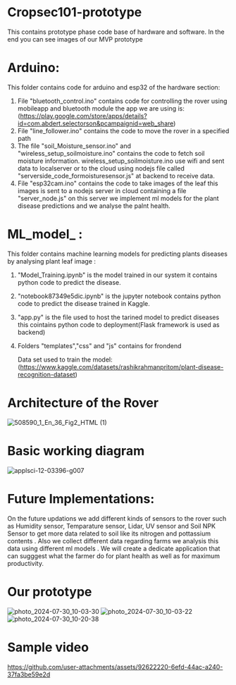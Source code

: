 # Cropsec101-prototype
This contains prototype phase code base of hardware and software.
In the end you can see images of our MVP prototype

# Arduino:
This folder contains code for arduino and esp32 of the hardware section:

1) File "bluetooth_control.ino" contains code for controlling the rover using
   mobileapp and bluetooth module the app we are using is:(https://play.google.com/store/apps/details?id=com.abdert.selectorson&pcampaignid=web_share)
2) File "line_follower.ino" contains the code to move the rover in a specified path
3) The file "soil_Moisture_sensor.ino" and "wireless_setup_soilmoisture.ino" contains the code to fetch soil moisture information. wireless_setup_soilmoisture.ino use wifi and sent
   data to localserver or to the cloud using nodejs file called "serverside_code_formoisturesensor.js" at backend to receive data.
4) File "esp32cam.ino" contains the code to take images of the leaf this images is sent to a nodejs server in cloud containing a file "server_node.js"
   on this server we implement ml models for the plant disease predictions and we analyse the palnt health.

# ML_model_ :
This folder contains machine learning models for predicting plants diseases by analysing plant leaf image :

1) "Model_Training.ipynb" is the model trained in our system it contains python code to predict the disease.
2) "notebook87349e5dic.ipynb" is the jupyter notebook  contains python code to predict the disease trained in Kaggle.
3) "app.py" is the file used to host the tarined model to predict diseases this cointains python code to deployment(Flask framework is used as backend)
4) Folders "templates","css" and "js" contains for frondend

   Data set used to train the model:(https://www.kaggle.com/datasets/rashikrahmanpritom/plant-disease-recognition-dataset)

# Architecture of the Rover
 ![508590_1_En_36_Fig2_HTML (1)](https://github.com/user-attachments/assets/6a20a2cb-6105-44f3-a674-0021a9aaa26a)

# Basic working diagram 

![applsci-12-03396-g007](https://github.com/user-attachments/assets/876ae808-48c1-43af-80b8-aa8771c60d3c)

# Future Implementations:
On the future updations we add different kinds of sensors to the rover such as
Humidity sensor,
Temparature sensor, 
Lidar,
UV sensor and
Soil NPK Sensor to get more data related to soil like its nitrogen and pottassium contents . Also we collect different
data regarding farms we analysis this data using different ml models . We will create a dedicate application that 
can sugggest what the farmer do for plant health as well as for maximum productivity.

# Our prototype
![photo_2024-07-30_10-03-30](https://github.com/user-attachments/assets/f6393191-7c1b-4f9d-b9de-083aa973085e)
![photo_2024-07-30_10-03-22](https://github.com/user-attachments/assets/026b65f6-f98a-4da5-a41b-47891821cd99)
![photo_2024-07-30_10-20-38](https://github.com/user-attachments/assets/b7c3b5f3-4fd5-42be-9c3b-318628329e7b)

# Sample video
https://github.com/user-attachments/assets/92622220-6efd-44ac-a240-37fa3be59e2d



